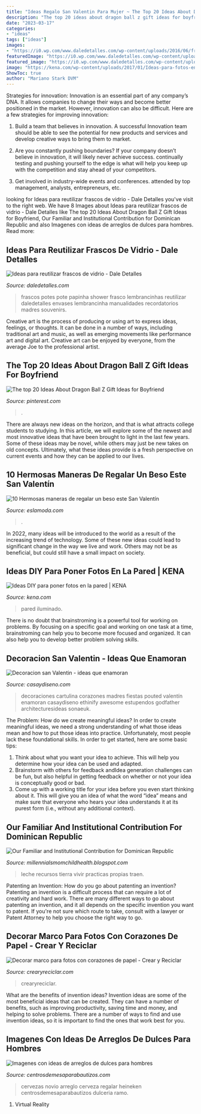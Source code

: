 ```yaml
---
title: "Ideas Regalo San Valentin Para Mujer ~ The Top 20 Ideas About Dragon Ball Z Gift Ideas For Boyfriend"
description: "The top 20 ideas about dragon ball z gift ideas for boyfriend"
date: "2023-03-17"
categories:
- "ideas"
tags: ["ideas"]
images:
- "https://i0.wp.com/www.daledetalles.com/wp-content/uploads/2016/06/frascos-de-vidrio25.jpg"
featuredImage: "https://i0.wp.com/www.daledetalles.com/wp-content/uploads/2016/06/frascos-de-vidrio25.jpg"
featured_image: "https://i0.wp.com/www.daledetalles.com/wp-content/uploads/2016/06/frascos-de-vidrio25.jpg"
image: "https://kena.com/wp-content/uploads/2017/01/Ideas-para-fotos-en-casa-2.jpg"
ShowToc: true
author: "Mariano Stark DVM"
---
```



Strategies for innovation:
Innovation is an essential part of any company’s DNA. It allows companies to change their ways and become better positioned in the market. However, innovation can also be difficult. Here are a few strategies for improving innovation:
1. Build a team that believes in innovation. A successful Innovation team should be able to see the potential for new products and services and develop creative ways to bring them to market.

2. Are you constantly pushing boundaries? If your company doesn’t believe in innovation, it will likely never achieve success. continually testing and pushing yourself to the edge is what will help you keep up with the competition and stay ahead of your competitors.

3. Get involved in industry-wide events and conferences. attended by top management, analysts, entrepreneurs, etc.

	

		
looking for Ideas para reutilizar frascos de vidrio - Dale Detalles you've visit to the right web. We have 8 Images about Ideas para reutilizar frascos de vidrio - Dale Detalles like The top 20 Ideas About Dragon Ball Z Gift Ideas for Boyfriend, Our Familiar and Institutional Contribution for Dominican Republic and also Imagenes con ideas de arreglos de dulces para hombres. Read more:
		
    
## Ideas Para Reutilizar Frascos De Vidrio - Dale Detalles

<img loading=lazy src="https://i0.wp.com/www.daledetalles.com/wp-content/uploads/2016/06/frascos-de-vidrio25.jpg" onerror="this.onerror=null;this.src='https://tse3.mm.bing.net/th?id=OIP.r3B131_XU5XEm3XQfNryPAHaFj&amp;pid=15.1';" alt="Ideas para reutilizar frascos de vidrio - Dale Detalles">

_Source: daledetalles.com_

>frascos potes pote papinha shower frasco lembrancinhas reutilizar daledetalles envases lembrancinha manualidades recordatorios madres souvenirs. 

	

Creative art is the process of producing or using art to express ideas, feelings, or thoughts. It can be done in a number of ways, including traditional art and music, as well as emerging movements like performance art and digital art. Creative art can be enjoyed by everyone, from the average Joe to the professional artist.

    
## The Top 20 Ideas About Dragon Ball Z Gift Ideas For Boyfriend

<img loading=lazy src="https://i.pinimg.com/736x/35/ec/02/35ec02e05e1e6afae87fb645cb9bb4aa.jpg" onerror="this.onerror=null;this.src='https://tse4.mm.bing.net/th?id=OIP.EAxnhK4CAa-9Ii8KGyLO6AHaHY&amp;pid=15.1';" alt="The top 20 Ideas About Dragon Ball Z Gift Ideas for Boyfriend">

_Source: pinterest.com_

>. 

	

There are always new ideas on the horizon, and that is what attracts college students to studying. In this article, we will explore some of the newest and most innovative ideas that have been brought to light in the last few years. Some of these ideas may be novel, while others may just be new takes on old concepts. Ultimately, what these ideas provide is a fresh perspective on current events and how they can be applied to our lives.

    
## 10 Hermosas Maneras De Regalar Un Beso Este San Valentín

<img loading=lazy src="https://eslamoda.com/wp-content/uploads/sites/2/2016/01/beso-regalo.jpg" onerror="this.onerror=null;this.src='https://tse3.mm.bing.net/th?id=OIP.AFa6iadPkTeh01qwLKt7_QHaKD&amp;pid=15.1';" alt="10 Hermosas maneras de regalar un beso este San Valentín">

_Source: eslamoda.com_

>. 

	

In 2022, many ideas will be introduced to the world as a result of the increasing trend of technology. Some of these new ideas could lead to significant change in the way we live and work. Others may not be as beneficial, but could still have a small impact on society.

    
## Ideas DIY Para Poner Fotos En La Pared | KENA

<img loading=lazy src="https://kena.com/wp-content/uploads/2017/01/Ideas-para-fotos-en-casa-2.jpg" onerror="this.onerror=null;this.src='https://tse3.mm.bing.net/th?id=OIP.08cptxawr4JvUmnNCctRtQHaLP&amp;pid=15.1';" alt="Ideas DIY para poner fotos en la pared | KENA">

_Source: kena.com_

>pared iluminado. 

	

There is no doubt that brainstroming is a powerful tool for working on problems. By focusing on a specific goal and working on one task at a time, brainstroming can help you to become more focused and organized. It can also help you to develop better problem solving skills.

    
## Decoracion San Valentin - Ideas Que Enamoran

<img loading=lazy src="https://casaydiseno.com/wp-content/uploads/2015/11/estupendos-corazones-colgantes-cartulina.jpg" onerror="this.onerror=null;this.src='https://tse3.mm.bing.net/th?id=OIP.LOMNxCWbPOlJLPjIBJa1ygHaJ3&amp;pid=15.1';" alt="Decoracion san Valentin - ideas que enamoran">

_Source: casaydiseno.com_

>decoraciones cartulina corazones madres fiestas pouted valentín enamoran casaydiseno ethinify awesome estupendos godfather architecturesideas sonaeuk. 

	

The Problem: How do we create meaningful ideas?
In order to create meaningful ideas, we need a strong understanding of what those ideas mean and how to put those ideas into practice. Unfortunately, most people lack these foundational skills. In order to get started, here are some basic tips: 
1. Think about what you want your idea to achieve. This will help you determine how your idea can be used and adapted. 
2. Brainstorm with others for feedback andIdea generation challenges can be fun, but also helpful in getting feedback on whether or not your idea is conceptually good or bad. 
3. Come up with a working title for your idea before you even start thinking about it. This will give you an idea of what the word “idea” means and make sure that everyone who hears your idea understands it at its purest form (i.e., without any additional context).

    
## Our Familiar And Institutional Contribution For Dominican Republic

<img loading=lazy src="https://lh5.googleusercontent.com/proxy/Pop07klmAl4Q-DUlb_UvADzZvakmsAM8fiHzWVGYpeep2SZtUgJPdVRJJEIy4pERa25rOGojM7k9wiEVnCiFB4-ZL-8=w1200-h630-n-k-no-nu" onerror="this.onerror=null;this.src='https://tse1.mm.bing.net/th?id=OIP.aQYIejp2H6Q84EEtl4pUgwHaFj&amp;pid=15.1';" alt="Our Familiar and Institutional Contribution for Dominican Republic">

_Source: millennialsmomchildhealth.blogspot.com_

>leche recursos tierra vivir practicas propias traen. 

	

Patenting an Invention: How do you go about patenting an invention?
Patenting an invention is a difficult process that can require a lot of creativity and hard work. There are many different ways to go about patenting an invention, and it all depends on the specific invention you want to patent. If you're not sure which route to take, consult with a lawyer or Patent Attorney to help you choose the right way to go.

    
## Decorar Marco Para Fotos Con Corazones De Papel - Crear Y Reciclar

<img loading=lazy src="https://crearyreciclar.com/wp-content/uploads/2020/01/Decorar-marco-para-fotos-con-corazones-de-papel-21.jpg" onerror="this.onerror=null;this.src='https://tse4.mm.bing.net/th?id=OIP.wigEiBX1DiIZ-rqk1v678AHaEd&amp;pid=15.1';" alt="Decorar marco para fotos con corazones de papel - Crear y Reciclar">

_Source: crearyreciclar.com_

>crearyreciclar. 

	

What are the benefits of invention ideas?
Invention ideas are some of the most beneficial ideas that can be created. They can have a number of benefits, such as improving productivity, saving time and money, and helping to solve problems. There are a number of ways to find and use invention ideas, so it is important to find the ones that work best for you.

    
## Imagenes Con Ideas De Arreglos De Dulces Para Hombres

<img loading=lazy src="https://centrosdemesaparabautizos.com/wp-content/uploads/2017/01/arreglos-de-dulces-para-hombres-cervezas.jpg" onerror="this.onerror=null;this.src='https://tse1.mm.bing.net/th?id=OIP.AkMEPZmwZD8TeIWFxVQT2gHaMH&amp;pid=15.1';" alt="Imagenes con ideas de arreglos de dulces para hombres">

_Source: centrosdemesaparabautizos.com_

>cervezas novio arreglo cerveza regalar heineken centrosdemesaparabautizos dulceria ramo. 

	

1. Virtual Reality 


